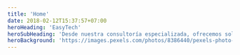 ```yaml
---
title: 'Home'
date: 2018-02-12T15:37:57+07:00
heroHeading: 'EasyTech'
heroSubHeading: 'Desde nuestra consultoría especializada, ofrecemos soluciones personalizadas y adaptadas a las necesidades de cada cliente para implementar tecnologías de IA en la cadena de producción.'
heroBackground: 'https://images.pexels.com/photos/8386440/pexels-photo-8386440.jpeg?auto=compress&cs=tinysrgb&w=1260&h=750&dpr=1'
---
```


